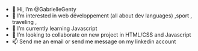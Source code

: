 - 👋 Hi, I’m @GabrielleGenty
- 👀 I’m interested in web développement (all about dev languages) ,sport , traveling ,
- 🌱 I’m currently learning Javascript
- 💞️ I’m looking to collaborate on new project in HTML/CSS and Javascript 
- 📫 Send me an email or send me message on my linkedin account 
<!---
GabrielleGenty/GabrielleGenty is a ✨ special ✨ repository because its `README.md` (this file) appears on your GitHub profile.
You can click the Preview link to take a look at your changes.
--->
